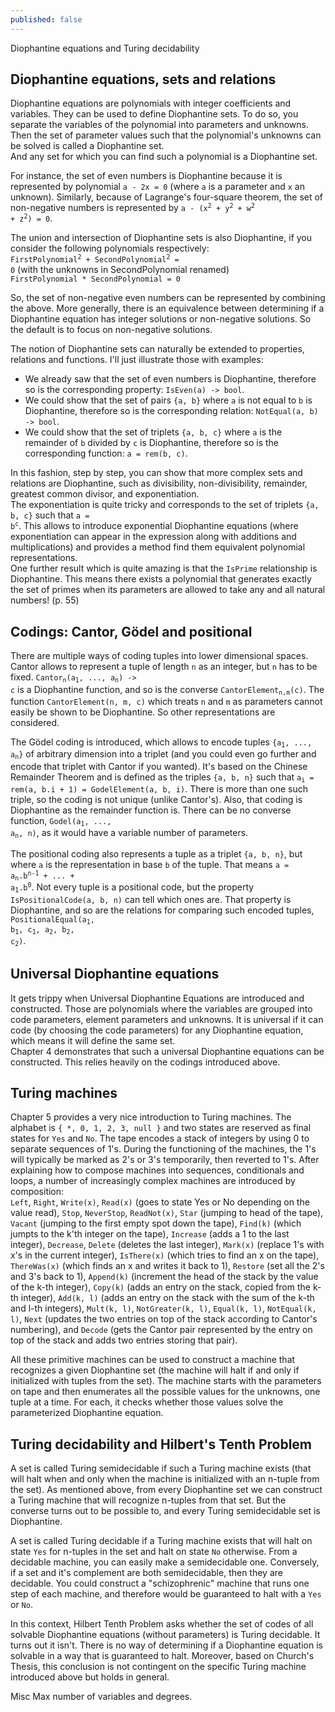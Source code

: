 ```yaml
---
published: false
---
```





Diophantine equations and Turing decidability


## Diophantine equations, sets and relations
Diophantine equations are polynomials with integer coefficients and variables. 
They can be used to define Diophantine sets. To do so, you separate the variables of the polynomial into parameters and unknowns. Then the set of parameter values such that the polynomial's unknowns can be solved is called a Diophantine set.  
And any set for which you can find such a polynomial is a Diophantine set. 

For instance, the set of even numbers is Diophantine because it is represented by polynomial `a - 2x = 0` (where `a` is a parameter and `x` an unknown).
Similarly, because of Lagrange's four-square theorem, the set of non-negative numbers is represented by <code>a - (x<sup>2</sup> + y<sup>2</sup> + w<sup>2</sup> + z<sup>2</sup>) = 0</code>.

The union and intersection of Diophantine sets is also Diophantine, if you consider the following polynomials respectively:  
<code>FirstPolynomial<sup>2</sup> + SecondPolynomial<sup>2</sup> = 0</code> (with the unknowns in SecondPolynomial renamed)  
<code>FirstPolynomial * SecondPolynomial = 0</code>

So, the set of non-negative even numbers can be represented by combining the above. More generally, there is an equivalence between determining if a Diophantine equation has integer solutions or non-negative solutions. So the default is to focus on non-negative solutions.

The notion of Diophantine sets can naturally be extended to properties, relations and functions. I'll just illustrate those with examples:  

- We already saw that the set of even numbers is Diophantine, therefore so is the corresponding property: `IsEven(a) -> bool`.  
- We could show that the set of pairs `{a, b}` where `a` is not equal to `b` is Diophantine, therefore so is the corresponding relation: `NotEqual(a, b) -> bool`.  
- We could show that the set of triplets `{a, b, c}` where `a` is the remainder of `b` divided by `c` is Diophantine, therefore so is the corresponding function: `a = rem(b, c)`.  

In this fashion, step by step, you can show that more complex sets and relations are Diophantine, such as divisibility, non-divisibility, remainder, greatest common divisor, and exponentiation.  
The exponentiation is quite tricky and corresponds to the set of triplets `{a, b, c}` such that <code>a = b<sup>c</sup></code>. This allows to introduce exponential Diophantine equations (where exponentiation can appear in the expression along with additions and multiplications) and provides a method find them equivalent polynomial representations.  
One further result which is quite amazing is that the `IsPrime` relationship is Diophantine. This means there exists a polynomial that generates exactly the set of primes when its parameters are allowed to take any and all natural numbers! (p. 55)

## Codings: Cantor, Gödel and positional
There are multiple ways of coding tuples into lower dimensional spaces. Cantor allows to represent a tuple of length `n` as an integer, but `n` has to be fixed.
<code>Cantor<sub>n</sub>(a<sub>1</sub>, ..., a<sub>n</sub>) -> c</code> is a Diophantine function, and so is the converse <code>CantorElement<sub>n,m</sub>(c)</code>.
The function `CantorElement(n, m, c)` which treats `n` and `m` as parameters cannot easily be shown to be Diophantine. So other representations are considered.

The Gödel coding is introduced, which allows to encode tuples <code>{a<sub>1</sub>, ..., a<sub>n</sub>}</code> of arbitrary dimension into a triplet (and you could even go further and encode that triplet with Cantor if you wanted). It's based on the Chinese Remainder Theorem and is defined as the triples `{a, b, n}` such that <code>a<sub>i</sub> = rem(a, b.i + 1) = GodelElement(a, b, i)</code>. There is more than one such triple, so the coding is not unique (unlike Cantor's). Also, that coding is Diophantine as the remainder function is. There can be no converse function, <code>Godel(a<sub>1</sub>, ..., a<sub>n</sub>, n)</code>, as it would have a variable number of parameters.

The positional coding also represents a tuple as a triplet `{a, b, n}`, but where `a` is the representation in base `b` of the tuple. That means <code>a = a<sub>n</sub>.b<sup>n-1</sup> + ... + a<sub>1</sub>.b<sup>0</sup></code>. Not every tuple is a positional code, but the property `IsPositionalCode(a, b, n)` can tell which ones are. That property is Diophantine, and so are the relations for comparing such encoded tuples, <code>PositionalEqual(a<sub>1</sub>, b<sub>1</sub>, c<sub>1</sub>, a<sub>2</sub>, b<sub>2</sub>, c<sub>2</sub>)</code>.

## Universal Diophantine equations
It gets trippy when Universal Diophantine Equations are introduced and constructed. Those are polynomials where the variables are grouped into code parameters, element parameters and unknowns. It is universal if it can code (by choosing the code parameters) for any Diophantine equation, which means it will define the same set.  
Chapter 4 demonstrates that such a universal Diophantine equations can be constructed. This relies heavily on the codings introduced above. 

## Turing machines
Chapter 5 provides a very nice introduction to Turing machines. 
The alphabet is `{ *, 0, 1, 2, 3, null }` and two states are reserved as final states for `Yes` and `No`. The tape encodes a stack of integers by using 0 to separate sequences of 1's. During the functioning of the machines, the 1's will typically be marked as 2's or 3's temporarily, then reverted to 1's. 
After explaining how to compose machines into sequences, conditionals and loops, a number of increasingly complex machines are introduced by composition:  
`Left`, `Right`, `Write(x)`, `Read(x)` (goes to state Yes or No depending on the value read), `Stop`, `NeverStop`, `ReadNot(x)`, `Star` (jumping to head of the tape), `Vacant` (jumping to the first empty spot down the tape), `Find(k)` (which jumpts to the k'th integer on the tape), `Increase` (adds a 1 to the last integer), `Decrease`, `Delete` (deletes the last integer), `Mark(x)` (replace 1's with x's in the current integer), `IsThere(x)` (which tries to find an x on the tape), `ThereWas(x)` (which finds an x and writes it back to 1), `Restore` (set all the 2's and 3's back to 1), `Append(k)` (increment the head of the stack by the value of the k-th integer), `Copy(k)` (adds an entry on the stack, copied from the k-th integer), `Add(k, l)` (adds an entry on the stack with the sum of the k-th and l-th integers), `Mult(k, l)`, `NotGreater(k, l)`, `Equal(k, l)`, `NotEqual(k, l)`, `Next` (updates the two entries on top of the stack according to Cantor's numbering), and `Decode` (gets the Cantor pair represented by the entry on top of the stack and adds two entries storing that pair). 

All these primitive machines can be used to construct a machine that recognizes a given Diophantine set (the machine will halt if and only if initialized with tuples from the set). The machine starts with the parameters on tape and then enumerates all the possible values for the unknowns, one tuple at a time. For each, it checks whether those values solve the parameterized Diophantine equation.

## Turing decidability and Hilbert's Tenth Problem 
A set is called Turing semidecidable if such a Turing machine exists (that will halt when and only when the machine is initialized with an n-tuple from the set). 
As mentioned above, from every Diophantine set we can construct a Turing machine that will recognize n-tuples from that set. But the converse turns out to be possible to, and every Turing semidecidable set is Diophantine.

A set is called Turing decidable if a Turing machine exists that will halt on state `Yes` for n-tuples in the set and halt on state `No` otherwise.
From a decidable machine, you can easily make a semidecidable one. 
Conversely, if a set and it's complement are both semidecidable, then they are decidable. You could construct a "schizophrenic" machine that runs one step of each machine, and therefore would be guaranteed to halt with a `Yes` or `No`.

In this context, Hilbert Tenth Problem asks whether the set of codes of all solvable Diophantine equations (without parameters) is Turing decidable. It turns out it isn't. There is no way of determining if a Diophantine equation is solvable in a way that is guaranteed to halt. Moreover, based on Church's Thesis, this conclusion is not contingent on the specific Turing machine introduced above but holds in general.



Misc
Max number of variables and degrees.



